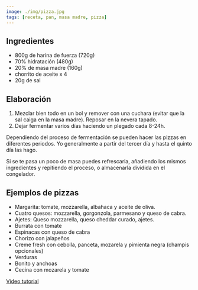 ```yaml
---
image: ./img/pizza.jpg
tags: [receta, pan, masa madre, pizza]
---
```


## Ingredientes

- 800g de harina de fuerza (720g)
- 70% hidratación (480g)
- 20% de masa madre (160g)
- chorrito de aceite x 4
- 20g de sal

## Elaboración

1. Mezclar bien todo en un bol y remover con una cuchara (evitar que la sal caiga en la masa madre).
   Reposar en la nevera tapado.
2. Dejar fermentar varios días haciendo un plegado cada 8-24h.

Dependiendo del proceso de fermentación se pueden hacer las pizzas en diferentes periodos. Yo
generalmente a partir del tercer día y hasta el quinto día las hago.

Si se te pasa un poco de masa puedes refrescarla, añadiendo los mismos ingredientes y repitiendo el
proceso, o almacenarla dividida en el congelador.

## Ejemplos de pizzas

- Margarita: tomate, mozzarella, albahaca y aceite de oliva.
- Cuatro quesos: mozzarella, gorgonzola, parmesano y queso de cabra.
- Ajetes: Queso mozzarella, queso cheddar curado, ajetes.
- Burrata con tomate
- Espinacas con queso de cabra
- Chorizo con jalapeños
- Creme fresh con cebolla, panceta, mozarela y pimienta negra (champis opcionales)
- Verduras
- Bonito y anchoas
- Cecina con mozarela y tomate

[Video tutorial](https://www.youtube.com/watch?v=h_F1rWLTJmE)
